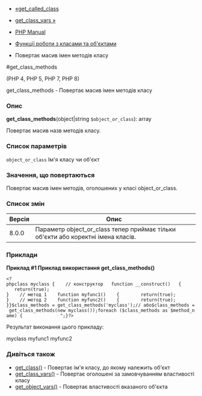 - [«get_called_class](function.get-called-class.md)
- [get_class_vars »](function.get-class-vars.md)

- [PHP Manual](index.md)
- [Функції роботи з класами та об'єктами](ref.classobj.md)
- Повертає масив імен методів класу

#get_class_methods

(PHP 4, PHP 5, PHP 7, PHP 8)

get_class_methods - Повертає масив імен методів класу

### Опис

**get_class_methods**(object\|string `$object_or_class`): array

Повертає масив назв методів класу.

### Список параметрів

`object_or_class`
Ім'я класу чи об'єкт

### Значення, що повертаються

Повертає масив імен методів, оголошених у класі object_or_class.

### Список змін

| Версія | Опис                                                                             |
| ------ | -------------------------------------------------------------------------------- |
| 8.0.0  | Параметр object_or_class тепер приймає тільки об'єкти або коректні імена класів. |

### Приклади

**Приклад #1 Приклад використання **get_class_methods()****

`<?phpclass myclass {    // конструктор   function __construct()   {        return(true); }    // метод 1    function myfunc1()    {        return(true); }    // метод 2    function myfunc2()    {        return(true); }}$class_methods = get_class_methods('myclass');// або$class_methods = get_class_methods(new myclass());foreach ($class_methods as $method_name) {             
";}?> `

Результат виконання цього прикладу:

myclass
myfunc1
myfunc2

### Дивіться також

- [get_class()](function.get-class.md) - Повертає ім'я класу, до
якому належить об'єкт
- [get_class_vars()](function.get-class-vars.md) - Повертає
оголошені за замовчуванням властивості класу
- [get_object_vars()](function.get-object-vars.md) - Повертає
властивості вказаного об'єкта
